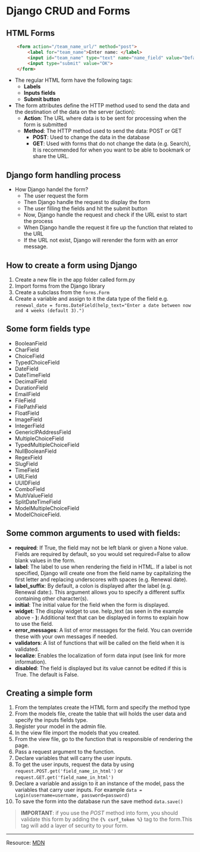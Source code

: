 # Django CRUD and Forms

## HTML Forms
```HTML
    <form action="/team_name_url/" method="post">
        <label for="team_name">Enter name: </label>
        <input id="team_name" type="text" name="name_field" value="Default name for team.">
        <input type="submit" value="OK">
    </form>
```
  - The regular HTML form have the  following tags:
    - **Labels**
    - **Inputs fields**
    - **Submit button**
  - The form attributes define the HTTP method used to send the data and the destination of the data on the server (action):
    - **Action**: The URL where data is to be sent for processing when the form is submitted
    - **Method**: The HTTP method used to send the data: POST or GET
      * **POST**: Used to change the data in the database
      * **GET**: Used with forms that do not change the data (e.g. Search), It is recommended for when you want to be able to bookmark or share the URL.
  
## Django form handling process
  - How Django handel the form?
    - The user request the form
    - Then Django handle the request to display the form
    - The user filling the fields and hit the submit button
    - Now, Django handle the request and check if the URL exist to start the process
    - When Django handle the request it fire up the function that related to the URL
    - If the URL not exist, Django will rerender the form with an error message.

## How to create a form using Django
  1. Create a new file in the app folder called form.py
  2. Import forms from the Django library
  3. Create a subclass from the `forms.Form`
  4. Create a variable and assign to it the data type of the field e.g. `renewal_date = forms.DateField(help_text="Enter a date between now and 4 weeks (default 3).")`

## Some form fields type 
  - BooleanField
  - CharField
  - ChoiceField
  - TypedChoiceField
  - DateField
  - DateTimeField
  - DecimalField
  - DurationField
  - EmailField
  - FileField
  - FilePathField
  - FloatField
  - ImageField
  - IntegerField
  - GenericIPAddressField
  - MultipleChoiceField
  - TypedMultipleChoiceField
  - NullBooleanField
  - RegexField
  - SlugField
  - TimeField
  - URLField
  - UUIDField
  - ComboField
  - MultiValueField
  - SplitDateTimeField
  - ModelMultipleChoiceField
  - ModelChoiceField.

## Some common arguments to used with fields:
  - **required**: If True, the field may not be left blank or given a None value. Fields are required by default, so you would set required=False to allow blank values in the form.
  - **label**: The label to use when rendering the field in HTML. If a label is not specified, Django will create one from the field name by capitalizing the first letter and replacing underscores with spaces (e.g. Renewal date).
  - **label_suffix**: By default, a colon is displayed after the label (e.g. Renewal date​:). This argument allows you to specify a different suffix containing other character(s).
  - **initial**: The initial value for the field when the form is displayed.
  - **widget**: The display widget to use.
help_text (as seen in the example above  - **):** Additional text that can be displayed in forms to explain how to use the field.
  - **error_messages**: A list of error messages for the field. You can override these with your own messages if needed.
  - **validators**: A list of functions that will be called on the field when it is validated.
  - **localize**: Enables the localization of form data input (see link for more information).
  - **disabled**: The field is displayed but its value cannot be edited if this is True. The default is False.

## Creating a simple form 
  1. From the templates create the HTML form and specify the method type
  2. From the models file, create the table that will holds the user data and specify the inputs fields type.
  3. Register your model in the admin file.
  4. In the view file import the models that you created.
  5. From the view file, go to the function that is responsible of rendering the page.
  6. Pass a request argument to the function.
  7. Declare variables that will carry the user inputs.
  8. To get the user inputs, request the data by using `request.POST.get('field_name_in_html')` or `request.GET.get('field_name_in_html')`
  9. Declare a variable and assign to it an instance of the model, pass the variables that carry user inputs. For example `data = Login(username=username, password=password)`
  10. To save the form into the database run the save method `data.save()`


> **IMPORTANT**: if you use the *POST* method into form, you should validate this form by adding the **`{% csrf_token %}`** tag to the form.This tag will add a layer of security to your form.

---
Resource: [MDN](https://developer.mozilla.org/en-US/docs/Learn/Server-side/Django/Forms)
